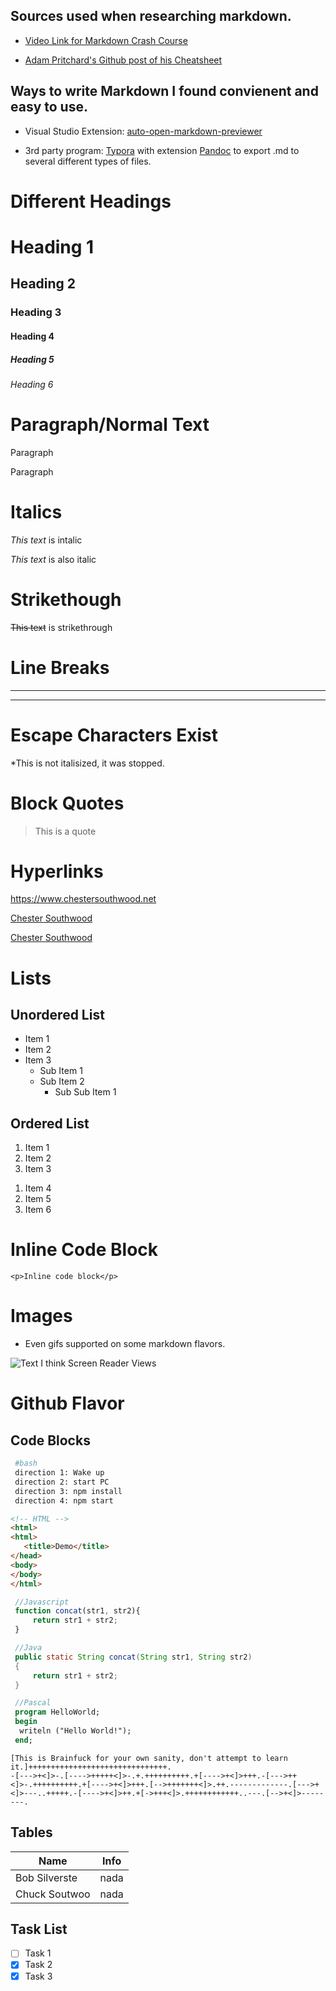 ## Sources used when researching markdown.

* [Video Link for Markdown Crash Course](https://www.youtube.com/watch?v=HUBNt18RFbo)

* [Adam Pritchard's Github post of his Cheatsheet](https://github.com/adam-p/markdown-here/wiki/Markdown-Cheatsheet)

## Ways to write Markdown I found convienent and easy to use.

* Visual Studio Extension: [auto-open-markdown-previewer](https://marketplace.visualstudio.com/items?itemName=hnw.vscode-auto-open-markdown-preview)

* 3rd party program: [Typora](https://typora.io/)
with extension [Pandoc](https://pandoc.org/installing.html) to export .md to several different types of files. 

# __Different Headings__

# Heading 1
## Heading 2
### Heading 3
#### Heading 4
##### Heading 5
###### Heading 6

# __Paragraph/Normal Text__

<p>Paragraph</p>
Paragraph

# __Italics__
*This text* is intalic

_This text_ is also italic

# __Strikethough__
~~This text~~ is strikethrough

# __Line Breaks__
---
___

# __Escape Characters Exist__

\*This is not italisized, it was stopped.

# __Block Quotes__

> This is a quote

# __Hyperlinks__

https://www.chestersouthwood.net

[Chester Southwood](https://www.chestersouthwood.net)

<!-- Link with title hover -->
[Chester Southwood](https://www.chestersouthwood.net "Chester Southwood's highly needed updated website")

# __Lists__

## __Unordered List__
* Item 1
* Item 2
* Item 3
    * Sub Item 1
    * Sub Item 2
        * Sub Sub Item 1

## __Ordered List__

1. Item 1
2. Item 2
3. Item 3

<!-- OL Alternative -->
1. Item 4
1. Item 5
1. Item 6

# __Inline Code Block__

<!-- Inline Code Block -->
`<p>Inline code block</p>`

# __Images__

* Even gifs supported on some markdown flavors.

![Text I think Screen Reader Views](https://media.giphy.com/media/13HgwGsXF0aiGY/giphy.gif "Hover Text of the Image")

# __Github Flavor__

## __Code Blocks__

```bash
 #bash
 direction 1: Wake up
 direction 2: start PC
 direction 3: npm install
 direction 4: npm start
 ```

 ```html
 <!-- HTML -->
 <html>
 <html>
    <title>Demo</title>
 </head>
 <body>
 </body>
 </html>
 ```

 ```javascript
  //Javascript
  function concat(str1, str2){
      return str1 + str2;
  }
  ```

 ```java
  //Java
  public static String concat(String str1, String str2)
  {
      return str1 + str2;
  }
  ```

```pascal
 //Pascal 
 program HelloWorld;
 begin
  writeln ("Hello World!");
 end;
```
   
```brainfuck 
[This is Brainfuck for your own sanity, don't attempt to learn it.]+++++++++++++++++++++++++++++++.
-[--->+<]>-.[---->+++++<]>-.+.++++++++++.+[---->+<]>+++.-[--->++<]>-.++++++++++.+[---->+<]>+++.[-->+++++++<]>.++.-------------.[--->+<]>---..+++++.-[---->+<]>++.+[->+++<]>.++++++++++++..---.[-->+<]>--------.
```

## __Tables__

| Name          | Info |
| ------        | ---- |
| Bob Silverste | nada |
| Chuck Soutwoo | nada | 

## __Task List__

* [ ] Task 1
* [x] Task 2
* [x] Task 3